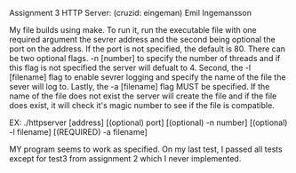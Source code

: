 Assignment 3 HTTP Server: (cruzid: eingeman) Emil Ingemansson

My file builds using make. To run it, run the executable file with one 
required argument the sevrer address and the second being optional the 
port on the address. If the port is not specified, the default is 80. 
There can be two optional flags. -n [number] to specify the number of threads
and if this flag is not specified the server will defualt to 4. Second, 
the -l [filename] flag to enable sevrer logging and specify the name of the
file the sever will log to. Lastly, the -a [filename] flag MUST be specified.
If the name of the file does not exist the server will create the file and
if the file does exist, it will check it's magic number to see if the file is
compatible. 

EX: ./httpserver [address] [(optional) port] [(optional) -n number] [(optional) -l filename] [(REQUIRED) -a filename]

MY program seems to work as specified. On my last test, I passed all tests except for test3 from assignment 2 which I never implemented.  
